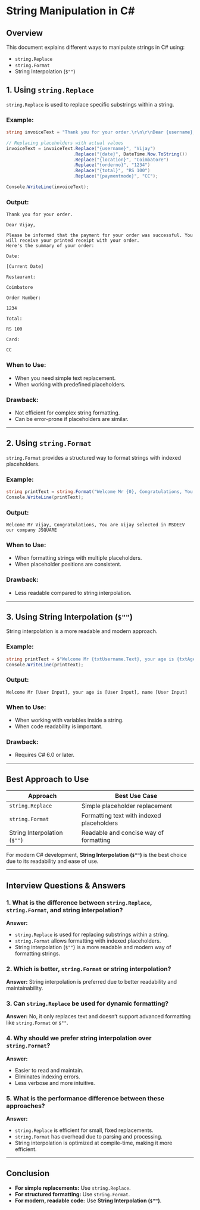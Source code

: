 # String Manipulation in C#

## Overview
This document explains different ways to manipulate strings in C# using:
- `string.Replace`
- `string.Format`
- String Interpolation (`$""`)

## 1. Using `string.Replace`
`string.Replace` is used to replace specific substrings within a string.

### Example:
```csharp
string invoiceText = "Thank you for your order.\r\n\r\nDear {username},\r\n\r\nPlease be informed that the payment for your order was successful. You will receive your printed receipt with your order.\r\nHere's the summary of your order:\r\n\r\n\r\nDate:\r\n\r\n{date}\r\n\r\nRestaurant:\r\n\r\n{location}\r\n\r\nOrder Number:\r\n\r\n{orderno}\r\n\r\nTotal:\r\n\r\n{total}\r\n\r\nCard:\r\n\r\n{paymentmode}";

// Replacing placeholders with actual values
invoiceText = invoiceText.Replace("{username}", "Vijay")
                         .Replace("{date}", DateTime.Now.ToString())
                         .Replace("{location}", "Coimbatore")
                         .Replace("{orderno}", "1234")
                         .Replace("{total}", "RS 100")
                         .Replace("{paymentmode}", "CC");

Console.WriteLine(invoiceText);
```

### Output:
```
Thank you for your order.

Dear Vijay,

Please be informed that the payment for your order was successful. You will receive your printed receipt with your order.
Here's the summary of your order:

Date:

[Current Date]

Restaurant:

Coimbatore

Order Number:

1234

Total:

RS 100

Card:

CC
```

### When to Use:
- When you need simple text replacement.
- When working with predefined placeholders.

### Drawback:
- Not efficient for complex string formatting.
- Can be error-prone if placeholders are similar.

---

## 2. Using `string.Format`
`string.Format` provides a structured way to format strings with indexed placeholders.

### Example:
```csharp
string printText = string.Format("Welcome Mr {0}, Congratulations, You are {0} selected in {2} our company {1}", "Vijay", "JSQUARE", "MSDEEV");
Console.WriteLine(printText);
```

### Output:
```
Welcome Mr Vijay, Congratulations, You are Vijay selected in MSDEEV our company JSQUARE
```

### When to Use:
- When formatting strings with multiple placeholders.
- When placeholder positions are consistent.

### Drawback:
- Less readable compared to string interpolation.

---

## 3. Using String Interpolation (`$""`)
String interpolation is a more readable and modern approach.

### Example:
```csharp
string printText = $"Welcome Mr {txtUsername.Text}, your age is {txtAge.Text}, name {txtUsername.Text}";
Console.WriteLine(printText);
```

### Output:
```
Welcome Mr [User Input], your age is [User Input], name [User Input]
```

### When to Use:
- When working with variables inside a string.
- When code readability is important.

### Drawback:
- Requires C# 6.0 or later.

---

## Best Approach to Use
| Approach | Best Use Case |
|----------|--------------|
| `string.Replace` | Simple placeholder replacement |
| `string.Format` | Formatting text with indexed placeholders |
| String Interpolation (`$""`) | Readable and concise way of formatting |

For modern C# development, **String Interpolation (`$""`)** is the best choice due to its readability and ease of use.

---

## Interview Questions & Answers

### 1. What is the difference between `string.Replace`, `string.Format`, and string interpolation?
**Answer:**
- `string.Replace` is used for replacing substrings within a string.
- `string.Format` allows formatting with indexed placeholders.
- String interpolation (`$""`) is a more readable and modern way of formatting strings.

### 2. Which is better, `string.Format` or string interpolation?
**Answer:** String interpolation is preferred due to better readability and maintainability.

### 3. Can `string.Replace` be used for dynamic formatting?
**Answer:** No, it only replaces text and doesn’t support advanced formatting like `string.Format` or `$""`.

### 4. Why should we prefer string interpolation over `string.Format`?
**Answer:**
- Easier to read and maintain.
- Eliminates indexing errors.
- Less verbose and more intuitive.

### 5. What is the performance difference between these approaches?
**Answer:**
- `string.Replace` is efficient for small, fixed replacements.
- `string.Format` has overhead due to parsing and processing.
- String interpolation is optimized at compile-time, making it more efficient.

---

## Conclusion
- **For simple replacements:** Use `string.Replace`.
- **For structured formatting:** Use `string.Format`.
- **For modern, readable code:** Use **String Interpolation (`$""`)**.

